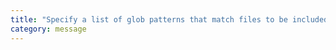 ```yaml
---
title: "Specify a list of glob patterns that match files to be included in compilation."
category: message
---
```

